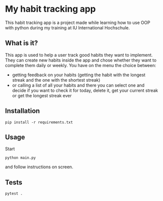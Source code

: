 # My habit tracking app

This habit tracking app is a project made while learning how to use OOP with python during my training at IU 
International Hochschule.

## What is it?

This app is used to help a user track good habits they want to implement.
They can create new habits inside the app and chose whether they want to complete them daily or weekly.
You have on the menu the choice between:
- getting feedback on your habits (getting the habit with the longest streak and 
the one with the shortest streak)
- or calling a list of all your habits and there you can select one and decide if
you want to check it for today, delete it, get your current streak or get the longest streak ever

## Installation

```
pip install -r requirements.txt
```

## Usage

Start

```
python main.py
```

and follow instructions on screen.

## Tests

```
pytest .
```